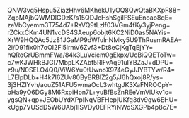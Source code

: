 QNW3vq5Hspu5ZiazHhv6MKhekU1yOQ8QwQtaBKXpF88=
ZqpMAjbQWMDIGDzK/s15QDJcHshSgiIFSEuEnoao8qE=
zeVbCyemm3T754d7+RsVQ9tLzlf03VGm4fKy3yjPeng=
rZCkxCKm4UN1vcDS4SAeup6objt6KC2NiD0as5NAYis=
XrW9HQQAc5Jz81JGaMP9dWfuInNMky5U9ThRusmRAEA=
2i/D91fix0h7oOI2Fi5lrmV6Zvf3+Dt8eCjKgTqEjYY=
hQRoGrUBmmFWa/84k3LuVciem0gEkpx/UcBiQQEToTw=
c7wKJWHkBJGl7MbpLKZAbt5RlFvAq91uIYBZaJ+dDPU=
z9u/N0SELO4Q0/ViW6Yu0tUwnoX974eGyJJYBTYw/R4=
L7ElpDLb+H4k7I6ZUv80ByBRBlZ2g5/J6hQxoj8R/ys=
3j3HZlYvh/aouZ51AFU5wmaOcL3whtgJK3XaFNROCpY=
bHa9yO6DGy8M6RxpiHon7L+yuBfBsZnREeVmVlUkv1c=
ygsQN+qp+JEObUYdXPpINqVBFHepjUKfg3dv9gw6EHU=
kUgp7VUSdD5W6UAbj1ISVDy0EFRYiNWdSXGPb4p8c7E=
